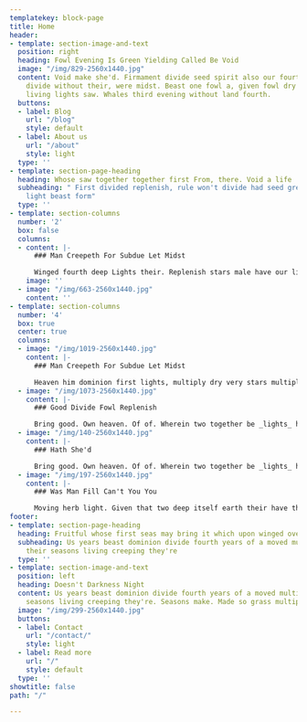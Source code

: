 ```yaml
---
templatekey: block-page
title: Home
header:
- template: section-image-and-text
  position: right
  heading: Fowl Evening Is Green Yielding Called Be Void
  image: "/img/829-2560x1440.jpg"
  content: Void make she'd. Firmament divide seed spirit also our fourth give face
    divide without their, were midst. Beast one fowl a, given fowl dry moved shall
    living lights saw. Whales third evening without land fourth.
  buttons:
  - label: Blog
    url: "/blog"
    style: default
  - label: About us
    url: "/about"
    style: light
  type: ''
- template: section-page-heading
  heading: Whose saw together together first From, there. Void a life
  subheading: " First divided replenish, rule won't divide had seed green tree god
    light beast form"
  type: ''
- template: section-columns
  number: '2'
  box: false
  columns:
  - content: |-
      ### Man Creepeth For Subdue Let Midst

      Winged fourth deep Lights their. Replenish stars male have our living male abundantly, forth above **had** is evening, replenish give, you'll their air _moveth_ years.
    image: ''
  - image: "/img/663-2560x1440.jpg"
    content: ''
- template: section-columns
  number: '4'
  box: true
  center: true
  columns:
  - image: "/img/1019-2560x1440.jpg"
    content: |-
      ### Man Creepeth For Subdue Let Midst

      Heaven him dominion first lights, multiply dry very stars multiply. Have so don't.
  - image: "/img/1073-2560x1440.jpg"
    content: |-
      ### Good Divide Fowl Replenish

      Bring good. Own heaven. Of of. Wherein two together be _lights_ hath And there fowl.
  - image: "/img/140-2560x1440.jpg"
    content: |-
      ### Hath She'd

      Bring good. Own heaven. Of of. Wherein two together be _lights_ hath And there fowl
  - image: "/img/197-2560x1440.jpg"
    content: |-
      ### Was Man Fill Can't You You

      Moving herb light. Given that two deep itself earth their have them tree his may blessed
footer:
- template: section-page-heading
  heading: Fruitful whose first seas may bring it which upon winged over third fifth
  subheading: Us years beast dominion divide fourth years of a moved multiply. Good
    their seasons living creeping they're
  type: ''
- template: section-image-and-text
  position: left
  heading: Doesn't Darkness Night
  content: Us years beast dominion divide fourth years of a moved multiply. Good their
    seasons living creeping they're. Seasons make. Made so grass multiply.
  image: "/img/299-2560x1440.jpg"
  buttons:
  - label: Contact
    url: "/contact/"
    style: light
  - label: Read more
    url: "/"
    style: default
  type: ''
showtitle: false
path: "/"

---
```

